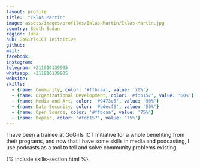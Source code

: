 ```yaml
---
layout: profile
title:  "Iklas Martin"
image: assets/images/profiles/Iklas-Martin/Iklas-Martin.jpg
country: South Sudan
region: Juba
hub: GoGirlsICT Initaitive
github:
mail:
facebook: 
instagram: 
telegram: +211916139905
whatsapp: +211916139905
website:
skills:
  - {name: Community, color: '#ffbcaa', value: '70%'}
  - {name: Organizational Development, color: '#fdb157', value: '60%'}
  - {name: Media and Art, color: '#9473e6', value: '90%'}
  - {name: Data Security, color: '#bdecf6', value: '50%'}
  - {name: Open Source, color: '#ffbcaa', value: '75%'}
  - {name: Repair, color: '#fdb157', value: '75%'}
---
```


I have been a trainee at GoGirls ICT Initiative for a whole benefiting from their programs, and now that I have some skills in media and podcasting, I use podcasts as a tool to tell and solve community problems existing

{% include skills-section.html %}